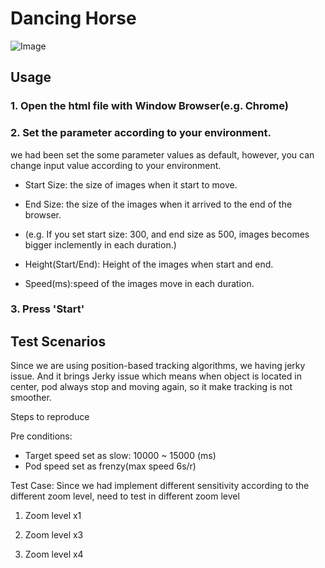 # Dancing Horse

![Image](https://gitlab.com/qateam7/dancing-horse/-/blob/main/myLittlePony.jpeg)

## Usage


### 1. Open the html file with Window Browser(e.g. Chrome)

### 2. Set the parameter according to your environment.  

we had been set the some parameter values as default, however, you can change input value according to your environment.

- Start Size: the size of images when it start to move.

- End Size: the size of the images when it arrived to the end of the browser.
* (e.g. If you set start size: 300, and end size as 500, images becomes bigger inclemently in each duration.)


- Height(Start/End): Height of the images when start and end.

- Speed(ms):speed of the images move in each duration.


### 3. Press 'Start'



## Test Scenarios

Since we are using position-based tracking algorithms, we having jerky issue. And it brings Jerky issue which means when object is located in center, pod always stop and moving again, so it make tracking is not smoother.


Steps to reproduce

Pre conditions: 
- Target speed set as slow: 10000 ~ 15000 (ms)
- Pod speed set as frenzy(max speed 6s/r)

Test Case: Since we had implement different sensitivity according to the different zoom level, need to test in different zoom level

1. Zoom level x1

2. Zoom level x3

3. Zoom level x4 


